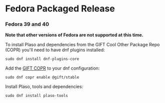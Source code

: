 # Fedora Packaged Release

### Fedora 39 and 40

**Note that other versions of Fedora are not supported at this time.**

To install Plaso and dependencies from the GIFT Cool Other Package Repo (COPR)
you'll need to have dnf plugins installed:

```
sudo dnf install dnf-plugins-core
```

Add the [GIFT COPR](https://copr.fedorainfracloud.org/groups/g/gift/coprs/) to
your dnf configuration:

```
sudo dnf copr enable @gift/stable
```

Install Plaso, tools and dependencies:

```
sudo dnf install plaso-tools
```

